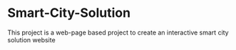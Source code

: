 # Smart-City-Solution
This project is a web-page based project to create an interactive smart city solution website
